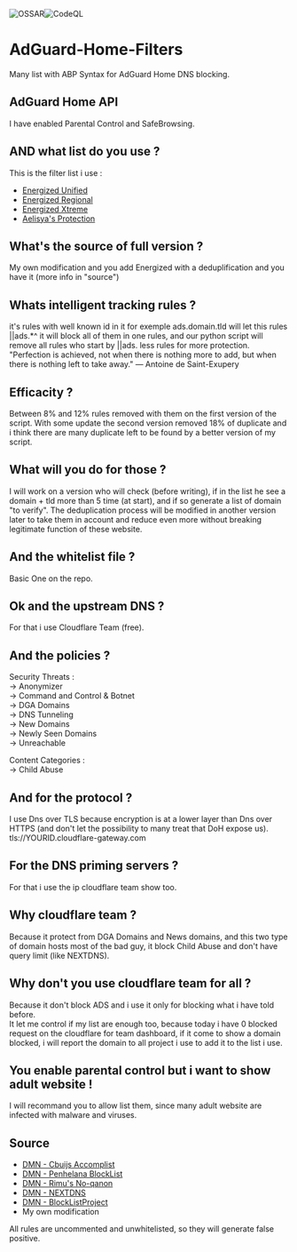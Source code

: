 ![OSSAR](https://github.com/michaelb-ae/AdGuard-Home-Filters/workflows/OSSAR/badge.svg)![CodeQL](https://github.com/michaelb-ae/AdGuard-Home-Filters/workflows/CodeQL/badge.svg)
# AdGuard-Home-Filters
Many list with ABP Syntax for AdGuard Home DNS blocking.

## AdGuard Home API
I have enabled Parental Control and SafeBrowsing.

## AND what list do you use ?
This is the filter list i use :
- [Energized Unified](https://energized.pro/)
- [Energized Regional](https://energized.pro/)
- [Energized Xtreme](https://energized.pro/)
- [Aelisya's Protection](https://raw.githubusercontent.com/michaelb-ae/AdGuard-Home-Filters/main/AdGuard-Home/Aelisya's-Protect-Basic.abp)

## What's the source of full version ?
My own modification and you add Energized with a deduplification and you have it (more info in "source")

## Whats intelligent tracking rules ?
it's rules with well known id in it for exemple ads.domain.tld will let this rules ||ads.*^ it will block all of them in one rules, and our python script will remove all rules who start by ||ads. less rules for more protection.\
"Perfection is achieved, not when there is nothing more to add, but when there is nothing left to take away." — Antoine de Saint-Exupery

## Efficacity ?
Between 8% and 12% rules removed with them on the first version of the script.
With some update the second version removed 18% of duplicate and i think there are many duplicate left to be found by a better version of my script.

## What will you do for those ?
I will work on a version who will check (before writing), if in the list he see a domain + tld more than 5 time (at start), and if so generate a list of domain "to verify".
The deduplication process will be modified in another version later to take them in account and reduce even more without breaking legitimate function of these website.

## And the whitelist file ?
Basic One on the repo.

## Ok and the upstream DNS ?
For that i use Cloudflare Team (free).

## And the policies ?
Security Threats :\
-> Anonymizer\
-> Command and Control & Botnet\
-> DGA Domains\
-> DNS Tunneling\
-> New Domains\
-> Newly Seen Domains\
-> Unreachable

Content Categories :\
-> Child Abuse

## And for the protocol ?
I use Dns over TLS because encryption is at a lower layer than Dns over HTTPS (and don't let the possibility to many treat that DoH expose us).\
tls://YOURID.cloudflare-gateway.com

## For the DNS priming servers ?
For that i use the ip cloudflare team show too.

## Why cloudflare team ?
Because it protect from DGA Domains and News domains, and this two type of domain hosts most of the bad guy, it block Child Abuse and don't have query limit (like NEXTDNS).

## Why don't you use cloudflare team for all ?
Because it don't block ADS and i use it only for blocking what i have told before.\
It let me control if my list are enough too, because today i have 0 blocked request on the cloudflare for team dashboard, if it come to show a domain blocked, i will report the domain to all project i use to add it to the list i use.

## You enable parental control but i want to show adult website !
I will recommand you to allow list them, since many adult website are infected with malware and viruses.

## Source
- [DMN - Cbuijs Accomplist](https://github.com/cbuijs/accomplist)
- [DMN - Penhelana BlockList](https://github.com/pengelana/blocklist)
- [DMN - Rimu's No-qanon](https://github.com/rimu/no-qanon)
- [DMN - NEXTDNS](https://github.com/nextdns/metadata/)
- [DMN - BlockListProject](https://blocklistproject.github.io)
- My own modification

All rules are uncommented and unwhitelisted, so they will generate false positive.